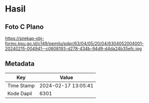# Hasil

## Foto C Plano

https://sirekap-obj-formc.kpu.go.id/c149/pemilu/pdpr/63/04/05/20/04/6304052004001-20240215-004941--c0608193-d278-434b-94d9-d4da24b35efc.jpg


## Metadata

| Key        | Value               |
| ---------- | ------------------- |
| Time Stamp | 2024-02-17 13:05:41 |
| Kode Dapil | 6301                |



